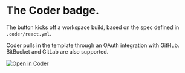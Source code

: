 # The Coder badge.

The button kicks off a workspace build, based on the spec defined in `.coder/react.yml`.

Coder pulls in the template through an OAuth integration with GitHub. BitBucket and GitLab are also supported.

[![Open in Coder](http://demo-2.cdr.dev/static/image/embed-button.svg)](http://demo-2.cdr.dev/wac/build?template_oauth_service=63542440-047134eb3cef33046b8e63ab&template_url=https://github.com/ericpaulsen/workspace-templates&template_ref=master&template_filepath=.coder/react.yml)
